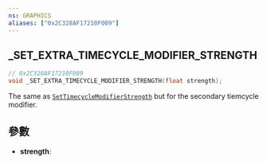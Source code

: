 ```yaml
---
ns: GRAPHICS
aliases: ["0x2C328AF17210F009"]
---
```

## _SET_EXTRA_TIMECYCLE_MODIFIER_STRENGTH

```c
// 0x2C328AF17210F009
void _SET_EXTRA_TIMECYCLE_MODIFIER_STRENGTH(float strength);
```
The same as [`SetTimecycleModifierStrength`](#_0x82E7FFCD5B2326B3) but for the secondary tiemcycle modifier.

## 參數
* **strength**:

